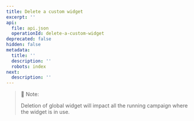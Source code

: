 ```yaml
---
title: Delete a custom widget
excerpt: ''
api:
  file: api.json
  operationId: delete-a-custom-widget
deprecated: false
hidden: false
metadata:
  title: ''
  description: ''
  robots: index
next:
  description: ''
---
```

> 📘 Note:
>
> Deletion of global widget will impact all the running campaign where the widget is in use.

